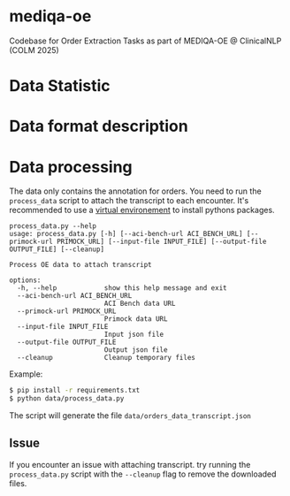 # mediqa-oe
Codebase for Order Extraction Tasks as part of MEDIQA-OE @ ClinicalNLP (COLM 2025)


# Data Statistic

# Data format description

# Data processing

The data only contains the annotation for orders. You need to run the `process_data` script to attach the transcript to each encounter.
It's recommended to use a [virtual environement](https://docs.python.org/3/library/venv.html) to install pythons packages. 

```
process_data.py --help
usage: process_data.py [-h] [--aci-bench-url ACI_BENCH_URL] [--primock-url PRIMOCK_URL] [--input-file INPUT_FILE] [--output-file OUTPUT_FILE] [--cleanup]

Process OE data to attach transcript

options:
  -h, --help            show this help message and exit
  --aci-bench-url ACI_BENCH_URL
                        ACI Bench data URL
  --primock-url PRIMOCK_URL
                        Primock data URL
  --input-file INPUT_FILE
                        Input json file
  --output-file OUTPUT_FILE
                        Output json file
  --cleanup             Cleanup temporary files
```
Example:
```bash
$ pip install -r requirements.txt
$ python data/process_data.py
```

The script will generate the file `data/orders_data_transcript.json` 


## Issue
If you encounter an issue with attaching transcript. try running the `process_data.py` script with the `--cleanup` flag to remove the downloaded files.